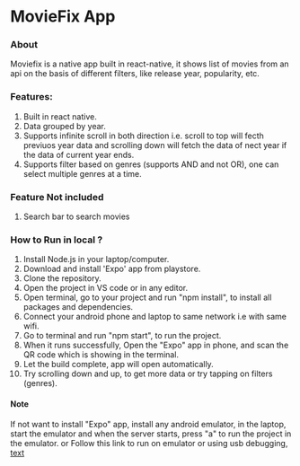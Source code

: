 # MovieFix App

### About

Moviefix is a native app built in react-native, it shows list of movies from an api on the basis of different filters, like release year, popularity, etc. 

### Features:
1. Built in react native.
2. Data grouped by year.
3. Supports infinite scroll in both direction i.e. scroll to top will fecth previuos year data and scrolling down will fetch the data of nect year if the data of current year ends.
4. Supports filter based on genres (supports AND and not OR), one can select multiple genres at a time.

### Feature Not included

1. Search bar to search movies 

### How to Run in local ?

1. Install Node.js in your laptop/computer.
2. Download and install 'Expo' app from playstore.
3. Clone the repository.
4. Open the project in VS code or in any editor.
5. Open terminal, go to your project and run "npm install", to install all packages and dependencies.
6. Connect your android phone and laptop to same network i.e with same wifi.
7. Go to terminal and run "npm start",  to run the project.
8. When it runs successfully, Open the "Expo" app in phone, and scan the QR code which is showing in the terminal.
9. Let the build complete, app will open automatically.
10. Try scrolling down and up, to get more data or try tapping on filters (genres).

#### Note

If not want to install "Expo" app, install any android emulator, in the laptop, start the emulator and when the server starts, press "a" to run the project in the emulator.
 or Follow this link to run on emulator or using usb debugging,
 [text](https://reactnative.dev/docs/running-on-device)





